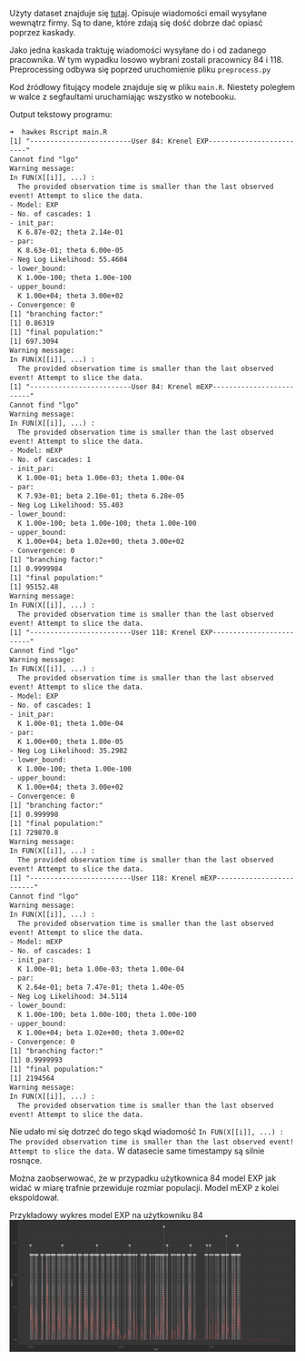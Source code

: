 Użyty dataset znajduje się [tutaj](https://dataverse.harvard.edu/dataset.xhtml?persistentId=doi%3A10.7910%2FDVN%2F6Z3CGX).
Opisuje wiadomości email wysyłane wewnątrz firmy. Są to dane, które zdają się dość dobrze dać opiasć poprzez kaskady.

Jako jedna kaskada traktuję wiadomości wysyłane do i od zadanego pracownika.
W tym wypadku losowo wybrani zostali pracownicy 84 i 118. Preprocessing odbywa się poprzed uruchomienie pliku `preprocess.py`

Kod źródłowy fitujący modele znajduje się w pliku `main.R`. 
Niestety poległem w walce z segfaultami uruchamiając wszystko w notebooku.

Output tekstowy programu:
```
➜  hawkes Rscript main.R  
[1] "-------------------------User 84: Krenel EXP-------------------------"
Cannot find "lgo"
Warning message:
In FUN(X[[i]], ...) :
  The provided observation time is smaller than the last observed event! Attempt to slice the data.
- Model: EXP 
- No. of cascades: 1 
- init_par:
  K 6.87e-02; theta 2.14e-01
- par:
  K 8.63e-01; theta 6.00e-05
- Neg Log Likelihood: 55.4604 
- lower_bound:
  K 1.00e-100; theta 1.00e-100
- upper_bound:
  K 1.00e+04; theta 3.00e+02
- Convergence: 0 
[1] "branching factor:"
[1] 0.86319
[1] "final population:"
[1] 697.3094
Warning message:
In FUN(X[[i]], ...) :
  The provided observation time is smaller than the last observed event! Attempt to slice the data.
[1] "-------------------------User 84: Krenel mEXP-------------------------"
Cannot find "lgo"
Warning message:
In FUN(X[[i]], ...) :
  The provided observation time is smaller than the last observed event! Attempt to slice the data.
- Model: mEXP 
- No. of cascades: 1 
- init_par:
  K 1.00e-01; beta 1.00e-03; theta 1.00e-04
- par:
  K 7.93e-01; beta 2.10e-01; theta 6.28e-05
- Neg Log Likelihood: 55.403 
- lower_bound:
  K 1.00e-100; beta 1.00e-100; theta 1.00e-100
- upper_bound:
  K 1.00e+04; beta 1.02e+00; theta 3.00e+02
- Convergence: 0 
[1] "branching factor:"
[1] 0.9999984
[1] "final population:"
[1] 95152.48
Warning message:
In FUN(X[[i]], ...) :
  The provided observation time is smaller than the last observed event! Attempt to slice the data.
[1] "-------------------------User 118: Krenel EXP-------------------------"
Cannot find "lgo"
Warning message:
In FUN(X[[i]], ...) :
  The provided observation time is smaller than the last observed event! Attempt to slice the data.
- Model: EXP 
- No. of cascades: 1 
- init_par:
  K 1.00e-01; theta 1.00e-04
- par:
  K 1.00e+00; theta 1.80e-05
- Neg Log Likelihood: 35.2982 
- lower_bound:
  K 1.00e-100; theta 1.00e-100
- upper_bound:
  K 1.00e+04; theta 3.00e+02
- Convergence: 0 
[1] "branching factor:"
[1] 0.999998
[1] "final population:"
[1] 729870.8
Warning message:
In FUN(X[[i]], ...) :
  The provided observation time is smaller than the last observed event! Attempt to slice the data.
[1] "-------------------------User 118: Krenel mEXP-------------------------"
Cannot find "lgo"
Warning message:
In FUN(X[[i]], ...) :
  The provided observation time is smaller than the last observed event! Attempt to slice the data.
- Model: mEXP 
- No. of cascades: 1 
- init_par:
  K 1.00e-01; beta 1.00e-03; theta 1.00e-04
- par:
  K 2.64e-01; beta 7.47e-01; theta 1.40e-05
- Neg Log Likelihood: 34.5114 
- lower_bound:
  K 1.00e-100; beta 1.00e-100; theta 1.00e-100
- upper_bound:
  K 1.00e+04; beta 1.02e+00; theta 3.00e+02
- Convergence: 0 
[1] "branching factor:"
[1] 0.9999993
[1] "final population:"
[1] 2194564
Warning message:
In FUN(X[[i]], ...) :
  The provided observation time is smaller than the last observed event! Attempt to slice the data.
```

Nie udało mi się dotrzeć do tego skąd wiadomość ```In FUN(X[[i]], ...) :
  The provided observation time is smaller than the last observed event! Attempt to slice the data.```
W datasecie same timestampy są silnie rosnące. 

Można zaobserwować, że w przypadku użytkownica 84 model EXP jak widać w miarę trafnie przewiduje rozmiar populacji.
Model mEXP z kolei ekspoldował.

Przykładowy wykres model EXP na użytkowniku 84 ![plot](plot_84_exp.png)

